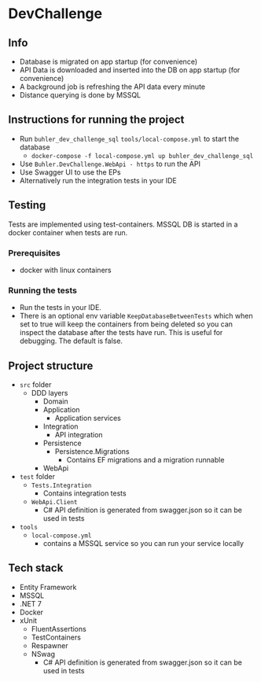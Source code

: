# DevChallenge

## Info

- Database is migrated on app startup (for convenience)
- API Data is downloaded and inserted into the DB on app startup (for convenience)
- A background job is refreshing the API data every minute
- Distance querying is done by MSSQL

## Instructions for running the project

- Run `buhler_dev_challenge_sql` `tools/local-compose.yml` to start the database 
  - `docker-compose -f local-compose.yml up buhler_dev_challenge_sql`
- Use `Buhler.DevChallenge.WebApi - https` to run the API
- Use Swagger UI to use the EPs
- Alternatively run the integration tests in your IDE


## Testing

Tests are implemented using test-containers. MSSQL DB is started in a docker container when tests are run.

### Prerequisites

- docker with linux containers

### Running the tests

- Run the tests in your IDE.
- There is an optional env variable `KeepDatabaseBetweenTests` which when set to true will keep the containers from being deleted
  so you can inspect the database after the tests have run. This is useful for debugging. The default is false.


## Project structure

- `src` folder
    - DDD layers
        - Domain
        - Application
          - Application services
        - Integration
          - API integration 
        - Persistence
            - Persistence.Migrations
                - Contains EF migrations and a migration runnable
        - WebApi
- `test` folder
    - `Tests.Integration`
        - Contains integration tests
    - `WebApi.Client`
        - C# API definition is generated from swagger.json so it can be used in tests
- `tools`
    - `local-compose.yml`
        - contains a MSSQL service so you can run your service locally

## Tech stack
- Entity Framework
- MSSQL
- .NET 7
- Docker
- xUnit
    - FluentAssertions
    - TestContainers
    - Respawner
    - NSwag
        - C# API definition is generated from swagger.json so it can be used in tests
